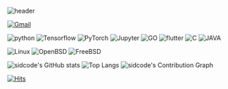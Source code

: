 ![header](https://capsule-render.vercel.app/api?type=waving&height=300&color=gradient&text=I%20will%20do,%20what%20i%20want)

[![Gmail](https://img.shields.io/badge/-sidcode@gmail.com-1877f2?logo=Gmail&logoColor=white&link=mailto:sidcode@gmail.com)](mailto:sidcode@gmail.com) 

![python](https://img.shields.io/badge/-Python-1877f2?style=plastic&logo=Python&logoColor=ffffff)
![Tensorflow](https://img.shields.io/badge/-Tensorflow-1877f2?style=plastic&logo=Tensorflow&logoColor=ffffff)
![PyTorch](https://img.shields.io/badge/-PyTorch-1877f2?style=plastic&logo=PyTorch&logoColor=ffffff)
![Jupyter](https://img.shields.io/badge/-Jupyter-1877f2?style=plastic&logo=Jupyter&logoColor=ffffff)
![GO](https://img.shields.io/badge/-GO-1877f2?style=plastic&logo=Go&logoColor=ffffff)
![flutter](https://img.shields.io/badge/-Flutter-1877f2?style=plastic&logo=Flutter&logoColor=ffffff)
![C](https://img.shields.io/badge/-C-1877f2?style=plastic&logo=C&logoColor=ffffff)
![JAVA](https://img.shields.io/badge/-JAVA-1877f2?style=plastic&logo=Java&logoColor=ffffff)  


![Linux](https://img.shields.io/badge/-Linux-1877f2?style=plastic&logo=Linux&logoColor=ffffff)
![OpenBSD](https://img.shields.io/badge/-OpenBSD-1877f2?style=plastic&logo=Openbsd&logoColor=ffffff)
![FreeBSD](https://img.shields.io/badge/-FreeBSD-1877f2?style=plastic&logo=FreeBSD&logoColor=ffffff)

![sidcode's GitHub stats](https://github-readme-stats.vercel.app/api?username=abdullahkim&theme=merko&show_icons=true) 
![Top Langs](https://github-readme-stats.vercel.app/api/top-langs/?username=abdullahkim&layout=compact)
![sidcode's Contribution Graph](https://github-readme-activity-graph.vercel.app/graph?username=abdullahkim&theme=github&bg_color=&hide_border=true&line=58A6FF&color=58A6FF) 

[![Hits](https://hits.seeyoufarm.com/api/count/incr/badge.svg?url=https%3A%2F%2Fgithub.com%2Fabdullahkim&count_bg=%2379C83D&title_bg=%23555555&icon=&icon_color=%23E7E7E7&title=hits&edge_flat=false)](https://hits.seeyoufarm.com) 